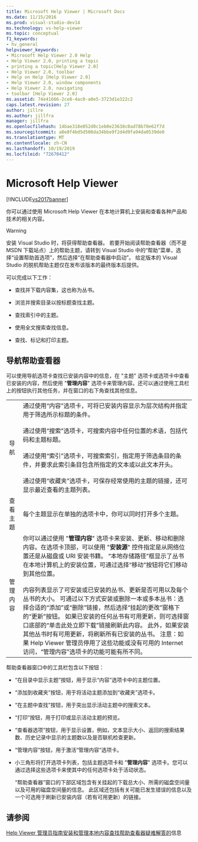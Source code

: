 ```yaml
---
title: Microsoft Help Viewer | Microsoft Docs
ms.date: 11/15/2016
ms.prod: visual-studio-dev14
ms.technology: vs-help-viewer
ms.topic: conceptual
f1_keywords:
- hv_general
helpviewer_keywords:
- Microsoft Help Viewer 2.0 Help
- Help Viewer 2.0, printing a topic
- printing a topic[Help Viewer 2.0]
- Help Viewer 2.0, toolbar
- Help on Help [Help Viewer 2.0]
- Help Viewer 2.0, window components
- Help Viewer 2.0, navigating
- toolbar [Help Viewer 2.0]
ms.assetid: 74e41666-2ce8-4ac0-a0e5-3723d1e322c2
caps.latest.revision: 27
author: jillre
ms.author: jillfra
manager: jillfra
ms.openlocfilehash: 14bae318e052d0c1eb0e23638c0ad78b70e62f7d
ms.sourcegitcommit: a8e8f4bd5d508da34bbe9f2d4d9fa94da0539de0
ms.translationtype: MT
ms.contentlocale: zh-CN
ms.lasthandoff: 10/19/2019
ms.locfileid: "72670412"
---
```

# <a name="microsoft-help-viewer"></a>Microsoft Help Viewer
[!INCLUDE[vs2017banner](../includes/vs2017banner.md)]

你可以通过使用 Microsoft Help Viewer 在本地计算机上安装和查看各种产品和技术的相关内容。

> [!WARNING]
> 安装 Visual Studio 时，将获得帮助查看器。 若要开始阅读帮助查看器（而不是 MSDN 下载站点）上的帮助主题，请转到 Visual Studio 中的“帮助”菜单，选择“设置帮助首选项”，然后选择“在帮助查看器中启动”。 给定版本的 Visual Studio 的脱机帮助主题仅在发布该版本的最终版本后提供。

 可以完成以下工作：

- 查找并下载内容集，这也称为丛书。

- 浏览并搜索目录以按标题查找主题。

- 查找索引中的主题。

- 使用全文搜索查找信息。

- 查找、标记和打印主题。

## <a name="navigating-the-help-viewer"></a>导航帮助查看器
 可以使用导航选项卡查找已安装内容中的信息，在 "主题" 选项卡或选项卡中查看已安装的内容，然后使用 "**管理内容**" 选项卡来管理内容。还可以通过使用工具栏上的按钮执行其他任务，并在窗口的右下角查找其他信息。

|||
|-|-|
|导航|通过使用“内容”选项卡，可将已安装内容显示为层次结构并指定用于筛选所示标题的条件。<br /><br /> 通过使用“搜索”选项卡，可搜索内容中任何位置的术语，包括代码和主题标题。<br /><br /> 通过使用“索引”选项卡，可搜索索引，指定用于筛选条目的条件，并要求此索引条目包含所指定的文本或以此文本开头。<br /><br /> 通过使用“收藏夹”选项卡，可保存经常使用的主题的链接，还可显示最近查看的主题列表。|
|查看主题|每个主题显示在单独的选项卡中，你可以同时打开多个主题。|
|管理内容|你可以通过使用 "**管理内容**" 选项卡来安装、更新、移动和删除内容。在选项卡顶部，可以使用 "**安装源**" 控件指定是从网络位置还是从磁盘或 URI 安装书籍。 “本地存储路径”框显示了丛书在本地计算机上的安装位置，可通过选择“移动”按钮将它们移动到其他位置。<br /><br /> 内容列表显示了可安装或已安装的丛书、更新是否可用以及每个丛书的大小。 可通过以下方式安装或删除一本或多本丛书：选择合适的“添加”或“删除”链接，然后选择“挂起的更改”窗格下的“更新”按钮。 如果已安装的任何丛书有可用更新，则可选择窗口底部的“单击此处立即下载”链接刷新此内容。 此外，如果安装其他丛书时有可用更新，将刷新所有已安装的丛书。 注意：如果 Help Viewer 管理员停用了这些功能或没有可用的 Internet 访问，“管理内容”选项卡的功能可能有所不同。|

 帮助查看器窗口中的工具栏包含以下按钮：

- “在目录中显示主题”按钮，用于显示“内容”选项卡中的主题位置。

- “添加到收藏夹”按钮，用于将活动主题添加到“收藏夹”选项卡。

- “在主题中查找”按钮，用于突出显示活动主题中的搜索文本。

- “打印”按钮，用于打印或显示活动主题的预览。

- “查看器选项”按钮，用于显示设置，例如，文本显示大小、返回的搜索结果数、历史记录中显示的主题数以及是否联机检查更新。

- “管理内容”按钮，用于激活“管理内容”选项卡。

- 小三角形将打开选项卡列表，包括主题选项卡和 "**管理内容**" 选项卡。您可以通过选择这些选项卡来使其中的任何选项卡处于活动状态。

  “帮助查看器”窗口的下部区域包含有关挂起的下载总大小、所需的磁盘空间量以及可用的磁盘空间量的信息。 此区域还包括有关可能已发生错误的信息以及一个可选用于刷新已安装内容（若有可用更新）的链接。

## <a name="see-also"></a>请参阅
 [Help Viewer 管理员指南](../ide/help-viewer-administrator-guide.md)[安装和管理本地内容](../ide/install-and-manage-local-content.md)[查找](../ide/locate-information.md)[帮助查看器疑难解答的](../ide/troubleshooting-the-help-viewer.md)信息
